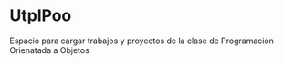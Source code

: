 # UtplPoo
Espacio para cargar trabajos y proyectos de la clase de Programación Orienatada a Objetos
